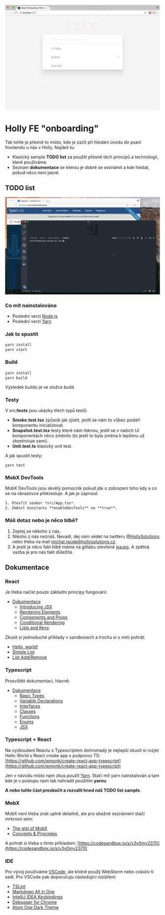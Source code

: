 ![](img/todolist.png)
# Holly FE "onboarding"
Tak tohle je přesně to místo, kde je začít při hledání úvodu do psaní frontendu u nás v Holly. Najdeš tu:

- Klasický sample **TODO list** za použití přesně těch principů a technologií, které používáme.
- Seznam **dokumentace** se kterou je dobré se seznámit a kde hledat, pokud něco není jasné.

## TODO list 

![](img/feonboarding-1.gif)

### Co mít nainstalováno

- Poslední verzi [Node.js](https://nodejs.org/en/)
- Poslední verzi [Yarn](https://yarnpkg.com/en/)

### Jak to spustit

    yarn install
    yarn start

### Build

    yarn install
    yarn build

Výsledek buildu je ve složce *build*.

### Testy
V *src/__tests__* jsou ukázky třech typů testů:

- **Smoke.test.tsx** způsob jak zjistit, jestli se nám to vůbec podaří komponentu inicializovat.
- **Snapshot.test.tsx** testy které nám řeknou, jestli se v našich UI komponentách něco změnilo (to jestli to byla změna k lepšímu už zkontroluje sami).
- **Unit.test.ts** klasický unit test.

A jak spustit testy:

    yarn test

### MobX DevTools
MobX DevTools jsou skvělý pomocník pokud jde o zobrazení toho kdy a co se na obrazovce překresluje. A jak je zapnout:

    1. Otevřít soubor *src/App.tsx*.
    2. Změnit konstantu **enableDevTools** na **true**.

### Máš dotaz nebo je něco blbě?

  1. Zeptej se někoho z nás.
  2. Nikoho z nás neznáš. Nevadí, dej nám vědet na twitteru [@HollySolutions](https://twitter.com/HollySolutions) nebo třeba na mail [michal.racek@hollysolutions.cz](mailto:michal.racek@hollysolutions.cz).
  3. A jestli je něco fakt blbě máme na gitlabu otevřené [issues](https://gitlab.com/holly-prototypes/feonboard/issues). A zpětná vazba je pro nás fakt důležitá.

## Dokumentace
### React
Je třeba načíst pouze základní principy fungování:

- [Dokumentace](https://reactjs.org/docs/hello-world.html)
    - [Introducing JSX](https://reactjs.org/docs/introducing-jsx.html)
    - [Rendering Elements](https://reactjs.org/docs/introducing-jsx.html)
    - [Components and Props](https://reactjs.org/docs/components-and-props.html)
    - [Conditional Rendering](https://reactjs.org/docs/conditional-rendering.html)
    - [Lists and Keys](https://reactjs.org/docs/lists-and-keys.html)

Zkusit si jednoduché příklady v sandboxech a trochu si s nimi pohrát:

- [Hello, world!](https://codesandbox.io/s/vn1k4rrml7)
- [Simple List](https://codesandbox.io/s/vy9porn4x3)
- [List Add/Remove](https://codesandbox.io/s/144pzz1q4l)

### Typescript
Prosvištět dokumentaci, hlavně:

- [Dokumentace](https://www.typescriptlang.org/docs/home.html)
    - [Basic Types](https://www.typescriptlang.org/docs/handbook/basic-types.html)
    - [Variable Declarations](https://www.typescriptlang.org/docs/handbook/variable-declarations.html)
    - [Interfaces](https://www.typescriptlang.org/docs/handbook/interfaces.html)
    - [Classes](https://www.typescriptlang.org/docs/handbook/classes.html)
    - [Functions](https://www.typescriptlang.org/docs/handbook/functions.html)
    - [Enums](https://www.typescriptlang.org/docs/handbook/enums.html)
    - [JSX](https://www.typescriptlang.org/docs/handbook/jsx.html)

### Typescript + React
Na vyzkoušení Reactu s Typescriptem dohromady je nejlepší zkusit si rozjet Hello World s React create app s podporou TS: [https://github.com/wmonk/create-react-app-typescript](https://github.com/wmonk/create-react-app-typescript)

Jen v návodu místo npm zkus použít [Yarn](https://yarnpkg.com/en/). Stačí mít yarn nainstalován a tam kde je v postupu npm tak nahradit použitím **yarnu**.

**A nebo tuhle část preskočit a rozvalit hned náš TODO list sample.**

### MobX
MobX není třeba znát uplně detailně, ale pro sbežné seznámení stačí mrknout sem:

- [The gist of MobX](https://mobx.js.org/intro/overview.html)
- [Concepts & Principles](https://mobx.js.org/intro/concepts.html)

A pohrát si třeba s tímto příkladem: [https://codesandbox.io/s/v3v0my2370](https://codesandbox.io/s/v3v0my2370)

### IDE
Pro vývoj používáme [VSCode](https://code.visualstudio.com), ale klidně použij WebStorm nebo cokoliv ti sedí. Pro VSCode pak doporučuju následující rozšíření:

-  [TSLint](https://marketplace.visualstudio.com/items?itemName=eg2.tslint)
-  [Markdown All in One](https://marketplace.visualstudio.com/items?itemName=yzhang.markdown-all-in-one)
-  [IntelliJ IDEA Keybindings](https://marketplace.visualstudio.com/items?itemName=k--kato.intellij-idea-keybindings)
-  [Debugger for Chrome](https://marketplace.visualstudio.com/items?itemName=msjsdiag.debugger-for-chrome)
-  [Atom One Dark Theme](https://marketplace.visualstudio.com/items?itemName=akamud.vscode-theme-onedark)
